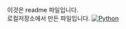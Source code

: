 이것은 readme 파일입니다.<br>
로컬저장소에서 만든 파일입니다.
[![Python](https://img.shields.io/pypi/pyversions/tensorflow.svg)](https://badge.fury.io/py/tensorflow)
